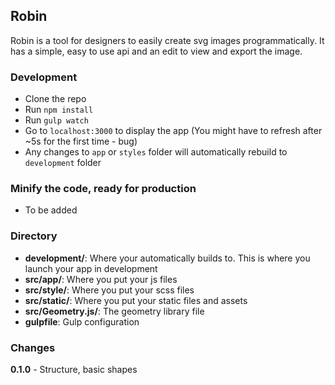 ## Robin

Robin is a tool for designers to easily create svg images programmatically. It has a simple, easy to use api and an edit to view and export the image.

### Development
* Clone the repo
* Run `npm install`
* Run `gulp watch`
* Go to `localhost:3000` to display the app (You might have to refresh after ~5s for the first time - bug)
* Any changes to `app` or `styles` folder will automatically rebuild to `development` folder

### Minify the code, ready for production
* To be added

### Directory
* **development/**: Where your automatically builds to. This is where you launch your app in development
* **src/app/**: Where you put your js files
* **src/style/**: Where you put your scss files
* **src/static/**: Where you put your static files and assets
* **src/Geometry.js/**: The geometry library file
* **gulpfile**: Gulp configuration

### Changes

**0.1.0**
	- Structure, basic shapes
